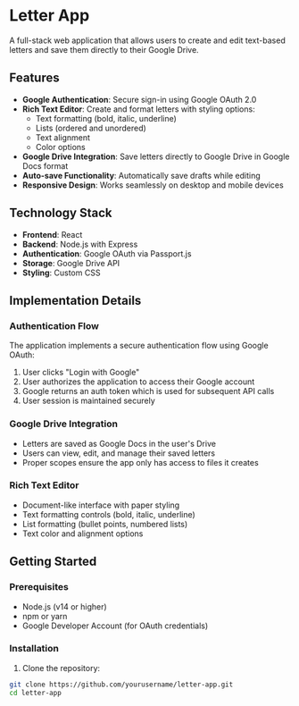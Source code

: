 # Letter App

A full-stack web application that allows users to create and edit text-based letters and save them directly to their Google Drive.

## Features

- **Google Authentication**: Secure sign-in using Google OAuth 2.0
- **Rich Text Editor**: Create and format letters with styling options:
  - Text formatting (bold, italic, underline)
  - Lists (ordered and unordered)
  - Text alignment
  - Color options
- **Google Drive Integration**: Save letters directly to Google Drive in Google Docs format
- **Auto-save Functionality**: Automatically save drafts while editing
- **Responsive Design**: Works seamlessly on desktop and mobile devices

## Technology Stack

- **Frontend**: React
- **Backend**: Node.js with Express
- **Authentication**: Google OAuth via Passport.js
- **Storage**: Google Drive API
- **Styling**: Custom CSS

## Implementation Details

### Authentication Flow
The application implements a secure authentication flow using Google OAuth:
1. User clicks "Login with Google"
2. User authorizes the application to access their Google account
3. Google returns an auth token which is used for subsequent API calls
4. User session is maintained securely

### Google Drive Integration
- Letters are saved as Google Docs in the user's Drive
- Users can view, edit, and manage their saved letters
- Proper scopes ensure the app only has access to files it creates

### Rich Text Editor
- Document-like interface with paper styling
- Text formatting controls (bold, italic, underline)
- List formatting (bullet points, numbered lists)
- Text color and alignment options

## Getting Started

### Prerequisites
- Node.js (v14 or higher)
- npm or yarn
- Google Developer Account (for OAuth credentials)

### Installation

1. Clone the repository:
```bash
git clone https://github.com/yourusername/letter-app.git
cd letter-app
